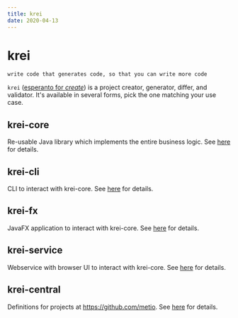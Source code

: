 ```yaml
---
title: krei
date: 2020-04-13
---
```


# krei

`write code that generates code, so that you can write more code`

`krei` ([esperanto for *create*](https://translate.google.com/#view=home&op=translate&sl=en&tl=eo&text=create)) is a project creator, generator, differ, and validator. It's available in several forms, pick the one matching your use case.

## krei-core

Re-usable Java library which implements the entire business logic. See [here](krei-core) for details.

## krei-cli

CLI to interact with krei-core. See [here](krei-cli) for details.

## krei-fx

JavaFX application to interact with krei-core. See [here](krei-fx) for details.

## krei-service

Webservice with browser UI to interact with krei-core. See [here](krei-service) for details.

## krei-central

Definitions for projects at https://github.com/metio. See [here](krei-central) for details.
